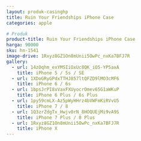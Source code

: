 ```yaml
---
layout: produk-casinghp
title: Ruin Your Friendships iPhone Case
categories: apple

# Produk
product-title: Ruin Your Friendships iPhone Case
harga: 90000
sku: hn-1541
image-drive: 1Rxyz8GZ1On8mUnii5OwPc_nxKa7BFJ7R
gallery:
  - url: 14zOqhm_exYMSIiOxUc8QK_iO5-YP5axA
    title: iPhone 5 / 5s / SE
  - url: 1XDoGRyGPdxTTHJ857ltQFZD9lMO3cMF6
    title: iPhone 6 / 6s
  - url: 1bpsJrPI8xVaxFXUyocrOmev65G1aWKuP
    title: iPhone 6 Plus / 6s Plus
  - url: 1py59cmLX-Az5pWyHHrz4bVWFmKiRVvU5
    title: iPhone 7 / 8
  - url: 1Q3zrZdgTx_Hwjv0rN_8HOQUEjMi9vA9S
    title: iPhone 7 Plus / 8 Plus
  - url: 1Rxyz8GZ1On8mUnii5OwPc_nxKa7BFJ7R
    title: iPhone X
---
```

